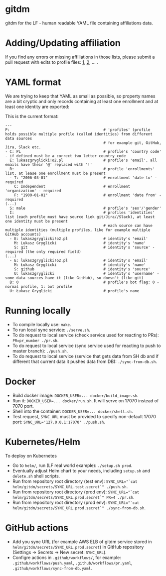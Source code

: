 # gitdm

gitdm for the LF - human readable YAML file containing affiliations data.


# Adding/Updating affiliation

If you find any errors or missing affiliations in those lists, please submit a pull request with edits to profile files: [1](https://github.com/LF-Engineering/gitdm/blob/master/profiles1.yaml), [2](https://github.com/LF-Engineering/gitdm/blob/master/profiles2.yaml), ... .


# YAML format


We are trying to keep that YAML as small as possible, so property names are a bit cryptic and only records containing at least one enrollment and at least one identity are exported:

This is the current format:


```
---
P:                                          # 'profiles' (profile holds possible multiple profile (called identities) from different data sources
                                            # for example git, GitHub, Jira, Slack etc.
- C: PL                                     # profile's 'country code' - if defined must be a correct two letter country code
  E: lukaszgryglicki!o2.pl                  # profile's 'email', all emails have their '@' replaced with '!'
  R:                                        # profile 'enrollments' list, at lease one enrollment must be present
  - T: "2006-03-01"                         # enrollment 'date to' - required
    C: Independent                          # enrollment 'organization' - required
    F: "1900-01-01"                         # enrollment 'date from' - required
(...)
  S: male                                   # profile's 'sex'/'gender'
  I:                                        # profiles 'identities' list (each profile must have source liek git/Jira//Slack), at least one identity must be present
                                            # each source can have multiple identities (multiple profiles, like for example multiple GitHub accounts)
  - E: lukaszgryglicki!o2.pl                # identity's 'email'
    M: Lukasz Gryglicki                     # identity's 'name'
    S: git                                  # identity's 'source' - required (the only required field)
(...)
  - E: lukaszgryglicki!o2.pl                # identity's 'email'
    M: Łukasz Gryglicki                     # identity's 'name'
    S: github                               # identity's 'source'
    U: lukaszgryglicki                      # identity's 'username' - some data sources have it (like GitHub), so doesn't (like git)
  B: 0                                      # profile's bot flag: 0 - normal profile, 1: bot profile
  U: Łukasz Gryglicki                       # profile's name
```

# Running locally

- To compile locally use: `make`.
- To run local sync service: `./serve.sh`.
- To do request to local service (check service used for reacting to PRs): `PR=pr_number ./pr.sh`.
- To do request to local service (sync service used for reacting to push to master branch): `./push.sh`.
- To do request to local service (service that gets data from SH db and if different that current data it pushes data from DB): `./sync-from-db.sh`.


# Docker

- Build docker image: `DOCKER_USER=... docker/build_image.sh`.
- Run it: `DOCKER_USER=... docker/run.sh`. It will serve on 17070 instead of 7070 port.
- Shell into the container: `DOCKER_USER=... docker/shell.sh`.
- Test request, `SYNC_URL` must be provided to specify non-default 17070 port: `SYNC_URL='127.0.0.1:17070' ./push.sh`.

# Kubernetes/Helm

To deploy on Kubernetes

- Go to `helm/`, run (LF real world example): `./setup.sh prod`.
- Eventually adjust Helm chart to your needs, including `setup.sh` and `delete.sh` shell scripts.
- Run from repository root directory (test env): `` SYNC_URL="`cat helm/gitdm/secrets/SYNC_URL.test.secret`" ./push.sh ``.
- Run from repository root directory (prod env): `` SYNC_URL="`cat helm/gitdm/secrets/SYNC_URL.prod.secret`" PR=4 ./pr.sh ``.
- Run from repository root directory (prod env): `` SYNC_URL="`cat helm/gitdm/secrets/SYNC_URL.prod.secret`" ./sync-from-db.sh ``.

# GitHub actions

- Add you sync URL (for example AWS ELB of gitdm service stored in `helm/gitdm/secrets/SYNC_URL.prod.secret`) in GitHub repository (Settings -> Secrets -> New secret: `SYNC_URL`).
- Configre actions in `.github/workflows/`, for example: `.github/workflows/push.yaml`, `.github/workflows/pr.yaml`, `.github/workflows/sync-from-db.yaml`.
